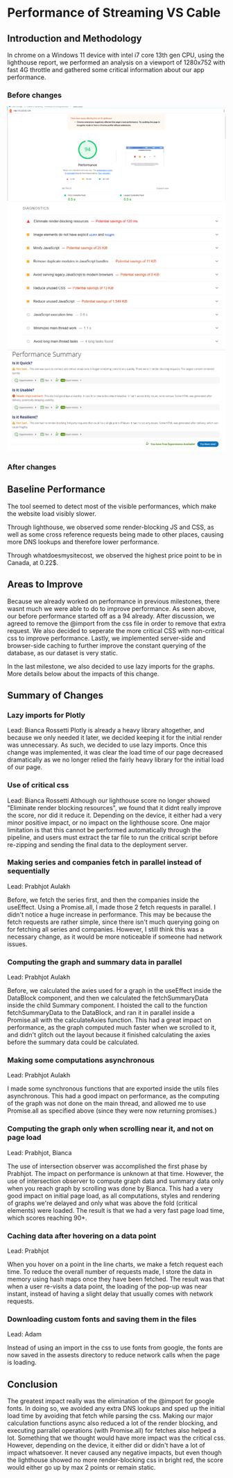 # Performance of Streaming VS Cable

## Introduction and Methodology

In chrome on a Windows 11 device with intel i7 core 13th gen CPU, using the lighthouse report, we performed an analysis on a viewport of 1280x752 with fast 4G throttle and gathered some critical information about our app performance.

### Before changes
![Lighthouse report 1](images/image8.png)
![Lighthouse report 2](images/image9.png)
![WhatDoesMySiteCost report](images/image10.png)

### After changes


## Baseline Performance

The tool seemed to detect most of the visible performances, which make the website load visibly slower.

Through lighthouse, we observed some render-blocking JS and CSS, as well as some cross reference requests being made to other places, causing more DNS lookups and therefore lower performance.

Through whatdoesmysitecost, we observed the highest price point to be in Canada, at 0.22$.

## Areas to Improve

Because we already worked on performance in previous milestones, there wasnt much we were able to do to improve performance. As seen above, our before performance started off as a 94 already. After discussion, we agreed to remove the @import from the css file in order to remove that extra request. We also decided to seperate the more critical CSS with non-critical css to improve performance. Lastly, we implemented server-side and browser-side caching to further improve the constant querying of the database, as our dataset is very static.

In the last milestone, we also decided to use lazy imports for the graphs. More details below about the impacts of this change.

## Summary of Changes 

### Lazy imports for Plotly
Lead: Bianca Rossetti
Plotly is already a heavy library altogether, and because we only needed it later, we decided keeping it for the initial render was unnecessary. As such, we decided to use lazy imports. Once this change was implemented, it was clear the load time of our page decreased dramatically as we no longer relied the fairly heavy library for the initial load of our page.

### Use of critical css
Lead: Bianca Rossetti
Although our lighthouse score no longer showed "Eliminate render blocking resources", we found that it didnt really improve the score, nor did it reduce it. Depending on the device, it either had a very minor positive impact, or no impact on the lighthouse score. One major limitation is that this cannot be performed automatically through the pipeline, and users must extract the tar file to run the critical script before re-zipping and sending the final data to the deployment server.

### Making series and companies fetch in parallel instead of sequentially
Lead: Prabhjot Aulakh

Before, we fetch the series first, and then the companies inside the useEffect. 
Using a Promise.all, I made those 2 fetch requests in parallel. I didn't notice
a huge increase in performance. This may be because the fetch requests are rather
simple, since there isn't much querying going on for fetching all series and companies.
However, I still think this was a necessary change, as it would be more noticeable
if someone had network issues.


### Computing the graph and summary data in parallel
Lead: Prabhjot Aulakh

Before, we calculated the axies used for a graph in the useEffect inside the 
DataBlock component, and then we calculated the fetchSummaryData inside the child
Summary component. I hoisted the call to the function fetchSummaryData to the DataBlock, 
and ran it in parallel inside a Promise.all with the calculateAxies function. This 
had a great impact on performance, as the graph computed much faster when
we scrolled to it, and didn't glitch out the layout because it finished
calculating the axies before the summary data could be calculated. 

### Making some computations asynchronous
Lead: Prabhjot Aulakh

I made some synchronous functions that are exported inside the utils files asynchronous. This 
had a good impact on performance, as the computing of the graph was not done on the 
main thread, and allowed me to use Promise.all as specified above (since they were now 
returning promises.)

### Computing the graph only when scrolling near it, and not on page load
Lead: Prabhjot, Bianca

The use of intersection observer was accomplished the first phase by Prabhjot. The impact
on performance is unknown at that time. However, the use of intersection observer to compute
graph data and summary data only when you reach graph by scrolling was done by Bianca. This had 
a very good impact on initial page load, as all computations, styles and rendering of graphs
we're delayed and only what was above the fold (critical elements) were loaded. The result is that
we had a very fast page load time, which scores reaching 90+.

### Caching data after hovering on a data point
Lead: Prabhjot

When you hover on a point in the line charts, we make a fetch request each time. To reduce 
the overall number of requests made, I store the data in memory using hash maps once they have been
fetched. The result was that when a user re-visits a data point, the loading of the pop-up was 
near instant, instead of having a slight delay that usually comes with network requests. 

### Downloading custom fonts and saving them in the files
Lead: Adam 

Instead of using an import in the css to use fonts from google, the fonts are now saved in the
assests directory to reduce network calls when the page is loading.

## Conclusion

The greatest impact really was the elimination of the @import for google fonts. In doing so, we avoided any extra DNS lookups and sped up the initial load time by avoiding that fetch while parsing the css. Making our major calculation functions async also reduced a lot of the render blocking, and executing parrallel operations (with Promise.all) for fetches also helped a lot. Something that we thought would have more impact was the critical css. However, depending on the device, it either did or didn't have a lot of impact whatsoever. It never caused any negative impacts, but even though the lighthouse showed no more render-blocking css in bright red, the score would either go up by max 2 points or remain static.